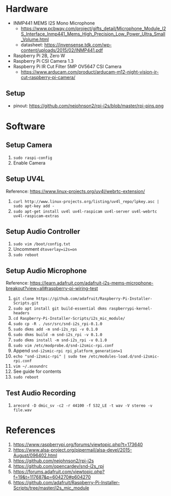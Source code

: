 # Hardware

* INMP441 MEMS I2S Mono Microphone
   * https://www.pcbway.com/project/gifts_detail/Microphone_Module_I2S_Interface_Inmp441_Mems_High_Precision_Low_Power_Ultra_Small_Volume.html
   * datasheet: https://invensense.tdk.com/wp-content/uploads/2015/02/INMP441.pdf
* Raspberry Pi 2B, Zero W
* Raspberry Pi CSI Camera 1.3
* Raspberry Pi IR Cut Filter 5MP OV5647 CSI Camera
   * https://www.arducam.com/product/arducam-m12-night-vision-ir-cut-raspberry-pi-camera/

## Setup

* pinout: https://github.com/nejohnson2/rpi-i2s/blob/master/rpi-pins.png

# Software

## Setup Camera

1. `sudo raspi-config`
1. Enable Camera

## Setup UV4L

Reference: https://www.linux-projects.org/uv4l/webrtc-extension/

1. `curl http://www.linux-projects.org/listing/uv4l_repo/lpkey.asc | sudo apt-key add -`
1. `sudo apt-get install uv4l uv4l-raspicam uv4l-server uv4l-webrtc uv4l-raspicam-extras`

## Setup Audio Controller

1. `sudo vim /boot/config.txt`
1. Uncomment `dtoverlay=i2s=on`
1. `sudo reboot`

## Setup Audio Microphone

Reference: https://learn.adafruit.com/adafruit-i2s-mems-microphone-breakout?view=all#raspberry-pi-wiring-test

1. `git clone https://github.com/adafruit/Raspberry-Pi-Installer-Scripts.git`
1. `sudo apt install git build-essential dkms raspberrypi-kernel-headers`
1. `cd Raspberry-Pi-Installer-Scripts/i2s_mic_module/`
1. `sudo cp -R . /usr/src/snd-i2s_rpi-0.1.0`
1. `sudo dkms add -m snd-i2s_rpi -v 0.1.0`
1. `sudo dkms build -m snd-i2s_rpi -v 0.1.0`
1. `sudo dkms install -m snd-i2s_rpi -v 0.1.0`
1. `sudo vim /etc/modprobe.d/snd-i2smic-rpi.conf`
1. Append `snd-i2smic-rpi rpi_platform_generation=1`
1. `echo "snd-i2smic-rpi" | sudo tee /etc/modules-load.d/snd-i2smic-rpi.conf`
1. `vim ~/.asoundrc`
1. See guide for contents
1. `sudo reboot`

## Test Audio Recording

1. `arecord -D dmic_sv -c2 -r 44100 -f S32_LE -t wav -V stereo -v file.wav`

# References

1. https://www.raspberrypi.org/forums/viewtopic.php?t=173640
1. https://www.alsa-project.org/pipermail/alsa-devel/2015-August/096402.html
1. https://github.com/nejohnson2/rpi-i2s
1. https://github.com/opencardev/snd-i2s_rpi
1. https://forums.adafruit.com/viewtopic.php?f=19&t=117687&p=604270#p604270
1. https://github.com/adafruit/Raspberry-Pi-Installer-Scripts/tree/master/i2s_mic_module

